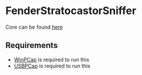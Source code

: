 # FenderStratocastorSniffer

Core can be found [here](https://github.com/artman41/GuitarSnifferCore)

## Requirements

* [WinPCap](https://www.winpcap.org/install/bin/WinPcap_4_1_3.exe) is required to run this
* [USBPCap](https://desowin.org/usbpcap/thankyou.html?file=1.2.0.4/USBPcapSetup-1.2.0.4.exe) is required to run this
